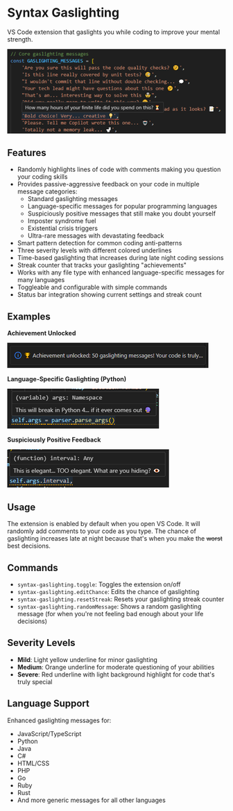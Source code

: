 # Syntax Gaslighting

VS Code extension that gaslights you while coding to improve your mental strength.

<p><img src="https://github.com/EatMoreChicken/syntax-gaslighting/raw/main/images/example-visual.png" alt="Example Visual" width="544px"></p>

## Features

- Randomly highlights lines of code with comments making you question your coding skills
- Provides passive-aggressive feedback on your code in multiple message categories:
  - Standard gaslighting messages
  - Language-specific messages for popular programming languages
  - Suspiciously positive messages that still make you doubt yourself
  - Imposter syndrome fuel
  - Existential crisis triggers
  - Ultra-rare messages with devastating feedback
- Smart pattern detection for common coding anti-patterns
- Three severity levels with different colored underlines
- Time-based gaslighting that increases during late night coding sessions
- Streak counter that tracks your gaslighting "achievements"
- Works with any file type with enhanced language-specific messages for many languages
- Toggleable and configurable with simple commands
- Status bar integration showing current settings and streak count

## Examples

**Achievement Unlocked**

<p><img src="https://github.com/EatMoreChicken/syntax-gaslighting/raw/main/images/achievement_example.png" alt="Achievement Example" width="464px"></p>

**Language-Specific Gaslighting (Python)**

<p><img src="https://github.com/EatMoreChicken/syntax-gaslighting/raw/main/images/python-gaslighting-example.png" alt="Python Gaslighting" width="350px"></p>

**Suspiciously Positive Feedback**

<p><img src="https://github.com/EatMoreChicken/syntax-gaslighting/raw/main/images/suspicious-feedback-example.png" alt="Suspicious Positive Feedback" width="373px"></p>

## Usage

The extension is enabled by default when you open VS Code. It will randomly add comments to your code as you type. The chance of gaslighting increases late at night because that's when you make the ~~worst~~ best decisions.

## Commands

- `syntax-gaslighting.toggle`: Toggles the extension on/off
- `syntax-gaslighting.editChance`: Edits the chance of gaslighting
- `syntax-gaslighting.resetStreak`: Resets your gaslighting streak counter
- `syntax-gaslighting.randomMessage`: Shows a random gaslighting message (for when you're not feeling bad enough about your life decisions)

## Severity Levels

- **Mild**: Light yellow underline for minor gaslighting
- **Medium**: Orange underline for moderate questioning of your abilities
- **Severe**: Red underline with light background highlight for code that's truly special

## Language Support

Enhanced gaslighting messages for:
- JavaScript/TypeScript
- Python
- Java
- C#
- HTML/CSS
- PHP
- Go
- Ruby
- Rust
- And more generic messages for all other languages